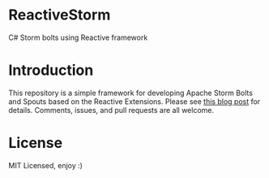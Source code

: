 # ReactiveStorm

C# Storm bolts using Reactive framework

# Introduction

This repository is a simple framework for developing Apache Storm Bolts and Spouts based on the Reactive Extensions.  Please see [this blog post](http://www.mikelanzetta.com/2015/04/storm-bolts-using-reactive-extensions/) for details.  Comments, issues, and pull requests are all welcome.

# License

MIT Licensed, enjoy :)